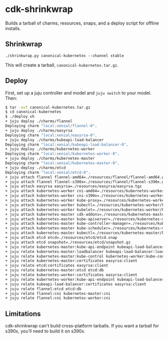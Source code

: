 # cdk-shrinkwrap

Builds a tarball of charms, resources, snaps, and a deploy script for offline installs.

## Shrinkwrap

`./shrinkwrap.py canonical-kubernetes --channel stable`

This will create a tarball, `canonical-kubernetes.tar.gz`.

## Deploy

First, set up a juju controller and model and `juju switch` to your model. Then:

```sh
$ tar -xvf canonical-kubernetes.tar.gz
$ cd canonical-kubernetes
$ ./deploy.sh
+ juju deploy ./charms/flannel
Deploying charm "local:xenial/flannel-0".
+ juju deploy ./charms/easyrsa
Deploying charm "local:xenial/easyrsa-0".
+ juju deploy ./charms/kubeapi-load-balancer
Deploying charm "local:xenial/kubeapi-load-balancer-0".
+ juju deploy ./charms/kubernetes-worker
Deploying charm "local:xenial/kubernetes-worker-0".
+ juju deploy ./charms/kubernetes-master
Deploying charm "local:xenial/kubernetes-master-0".
+ juju deploy ./charms/etcd
Deploying charm "local:xenial/etcd-0".
+ juju attach flannel flannel-amd64=./resources/flannel/flannel-amd64.gz
+ juju attach flannel flannel-s390x=./resources/flannel/flannel-s390x.gz
+ juju attach easyrsa easyrsa=./resources/easyrsa/easyrsa.tgz
+ juju attach kubernetes-worker cni-amd64=./resources/kubernetes-worker/cni-amd64.tgz
+ juju attach kubernetes-worker cni-s390x=./resources/kubernetes-worker/cni-s390x.tgz
+ juju attach kubernetes-worker kube-proxy=./resources/kubernetes-worker/kube-proxy.snap
+ juju attach kubernetes-worker kubectl=./resources/kubernetes-worker/kubectl.snap
+ juju attach kubernetes-worker kubelet=./resources/kubernetes-worker/kubelet.snap
+ juju attach kubernetes-master cdk-addons=./resources/kubernetes-master/cdk-addons.snap
+ juju attach kubernetes-master kube-apiserver=./resources/kubernetes-master/kube-apiserver.snap
+ juju attach kubernetes-master kube-controller-manager=./resources/kubernetes-master/kube-controller-manager.snap
+ juju attach kubernetes-master kube-scheduler=./resources/kubernetes-master/kube-scheduler.snap
+ juju attach kubernetes-master kubectl=./resources/kubernetes-master/kubectl.snap
+ juju attach etcd etcd=./resources/etcd/etcd.snap
+ juju attach etcd snapshot=./resources/etcd/snapshot.gz
+ juju relate kubernetes-master:kube-api-endpoint kubeapi-load-balancer:apiserver
+ juju relate kubernetes-master:loadbalancer kubeapi-load-balancer:loadbalancer
+ juju relate kubernetes-master:kube-control kubernetes-worker:kube-control
+ juju relate kubernetes-master:certificates easyrsa:client
+ juju relate etcd:certificates easyrsa:client
+ juju relate kubernetes-master:etcd etcd:db
+ juju relate kubernetes-worker:certificates easyrsa:client
+ juju relate kubernetes-worker:kube-api-endpoint kubeapi-load-balancer:website
+ juju relate kubeapi-load-balancer:certificates easyrsa:client
+ juju relate flannel:etcd etcd:db
+ juju relate flannel:cni kubernetes-master:cni
+ juju relate flannel:cni kubernetes-worker:cni
```

## Limitations

cdk-shrinkwrap can't build cross-platform tarballs. If you want a tarball for s390x, you'll need to
build it on s390x.
